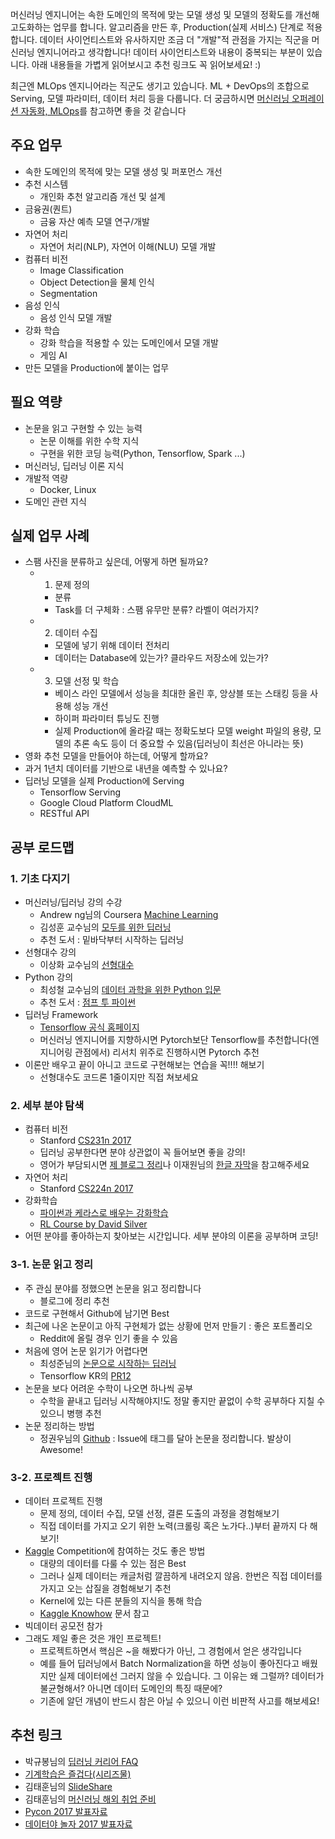 머신러닝 엔지니어는 속한 도메인의 목적에 맞는 모델 생성 및 모델의 정확도를 개선해 고도화하는 업무를 합니다. 알고리즘을 만든 후, Production(실제 서비스) 단계로 적용합니다. 데이터 사이언티스트와 유사하지만 조금 더 "개발"적 관점을 가지는 직군을 머신러닝 엔지니어라고 생각합니다! 데이터 사이언티스트와 내용이 중복되는 부분이 있습니다. 아래 내용들을 가볍게 읽어보시고 추천 링크도 꼭 읽어보세요! :) 

최근엔 MLOps 엔지니어라는 직군도 생기고 있습니다. ML + DevOps의 조합으로 Serving, 모델 파라미터, 데이터 처리 등을 다룹니다. 더 궁금하시면 [머신러닝 오퍼레이션 자동화, MLOps](https://zzsza.github.io/mlops/2018/12/28/mlops/)를 참고하면 좋을 것 같습니다 

## 주요 업무
- 속한 도메인의 목적에 맞는 모델 생성 및 퍼포먼스 개선
- 추천 시스템
	- 개인화 추천 알고리즘 개선 및 설계
- 금융권(퀀트)
	- 금융 자산 예측 모델 연구/개발
- 자연어 처리
	- 자연어 처리(NLP), 자연어 이해(NLU) 모델 개발
- 컴퓨터 비전
	- Image Classification
	- Object Detection을 물체 인식
	- Segmentation
- 음성 인식
	- 음성 인식 모델 개발
- 강화 학습
	- 강화 학습을 적용할 수 있는 도메인에서 모델 개발
	- 게임 AI  
- 만든 모델을 Production에 붙이는 업무

## 필요 역량
- 논문을 읽고 구현할 수 있는 능력
	- 논문 이해를 위한 수학 지식
	- 구현을 위한 코딩 능력(Python, Tensorflow, Spark ...)
- 머신러닝, 딥러닝 이론 지식
- 개발적 역량
	- Docker, Linux
- 도메인 관련 지식  

## 실제 업무 사례
- 스팸 사진을 분류하고 싶은데, 어떻게 하면 될까요?
	- 1) 문제 정의 
		- 분류
		- Task를 더 구체화 : 스팸 유무만 분류? 라벨이 여러가지? 
	- 2) 데이터 수집
		- 모델에 넣기 위해 데이터 전처리
		- 데이터는 Database에 있는가? 클라우드 저장소에 있는가? 
	- 3) 모델 선정 및 학습
		- 베이스 라인 모델에서 성능을 최대한 올린 후, 앙상블 또는 스태킹 등을 사용해 성능 개선
		- 하이퍼 파라미터 튜닝도 진행
		- 실제 Production에 올라갈 때는 정확도보다 모델 weight 파일의 용량, 모델의 추론 속도 등이 더 중요할 수 있음(딥러닝이 최선은 아니라는 뜻)   
- 영화 추천 모델을 만들어야 하는데, 어떻게 할까요?
- 과거 1년치 데이터를 기반으로 내년을 예측할 수 있나요?
- 딥러닝 모델을 실제 Production에 Serving
	- Tensorflow Serving
	- Google Cloud Platform CloudML
	- RESTful API 
 

## 공부 로드맵
### 1. 기초 다지기
- 머신러닝/딥러닝 강의 수강
	- Andrew ng님의 Coursera [Machine Learning](https://www.coursera.org/learn/machine-learning) 
	- 김성훈 교수님의 [모두를 위한 딥러닝](https://www.youtube.com/playlist?list=PLlMkM4tgfjnLSOjrEJN31gZATbcj_MpUm)
	- 추천 도서 : 밑바닥부터 시작하는 딥러닝
- 선형대수 강의
	- 이상화 교수님의 [선형대수](https://www.youtube.com/playlist?list=PLSN_PltQeOyjDGSghAf92VhdMBeaLZWR3)
- Python 강의
	- 최성철 교수님의 [데이터 과학을 위한 Python 입문](https://www.inflearn.com/course/python-%ED%8C%8C%EC%9D%B4%EC%8D%AC-%EC%9E%85%EB%AC%B8-%EA%B0%95%EC%A2%8C/)
	- 추천 도서 : [점프 투 파이썬](https://wikidocs.net/book/1)
- 딥러닝 Framework
	- [Tensorflow 공식 홈페이지](https://www.tensorflow.org/)
	- 머신러닝 엔지니어를 지향하시면 Pytorch보단 Tensorflow를 추천합니다(엔지니어링 관점에서) 리서치 위주로 진행하시면 Pytorch 추천
- 이론만 배우고 끝이 아니고 코드로 구현해보는 연습을 꼭!!!! 해보기
	- 선형대수도 코드론 1줄이지만 직접 쳐보세요

### 2. 세부 분야 탐색
- 컴퓨터 비전
	- Stanford [CS231n 2017](https://www.youtube.com/playlist?list=PLzUTmXVwsnXod6WNdg57Yc3zFx_f-RYsq)
	- 딥러닝 공부한다면 분야 상관없이 꼭 들어보면 좋을 강의!
	- 영어가 부담되시면 [제 블로그 정리](https://zzsza.github.io/tag/data-cs231/)나 이재원님의 [한글 자막](https://github.com/insurgent92/CS231N_17_KOR_SUB)을 참고해주세요
- 자연어 처리
	- Stanford [CS224n 2017](https://www.youtube.com/playlist?list=PLqdrfNEc5QnuV9RwUAhoJcoQvu4Q46Lja)
- 강화학습
	- [파이썬과 케라스로 배우는 강화학습](http://www.yes24.com/24/Goods/44136413?Acode=101)
	- [RL Course by David Silver](https://www.youtube.com/watch?v=2pWv7GOvuf0)
- 어떤 분야를 좋아하는지 찾아보는 시간입니다. 세부 분야의 이론을 공부하며 코딩!

### 3-1. 논문 읽고 정리
- 주 관심 분야를 정했으면 논문을 읽고 정리합니다
	- 블로그에 정리 추천
- 코드로 구현해서 Github에 남기면 Best
- 최근에 나온 논문이고 아직 구현체가 없는 상황에 먼저 만들기 : 좋은 포트폴리오
	- Reddit에 올릴 경우 인기 좋을 수 있음
- 처음에 영어 논문 읽기가 어렵다면
	- 최성준님의 [논문으로 시작하는 딥러닝](https://www.edwith.org/deeplearningchoi)
	- Tensorflow KR의 [PR12](https://www.youtube.com/playlist?list=PLlMkM4tgfjnJhhd4wn5aj8fVTYJwIpWkS) 
- 논문을 보다 어려운 수학이 나오면 하나씩 공부
	- 수학을 끝내고 딥러닝 시작해야지!도 정말 좋지만 끝없이 수학 공부하다 지칠 수 있으니 병행 추천
- 논문 정리하는 방법
	- 정권우님의 [Github](https://github.com/kweonwooj/papers/issues) : Issue에 태그를 달아 논문을 정리합니다. 발상이 Awesome!

### 3-2. 프로젝트 진행  
- 데이터 프로젝트 진행
	- 문제 정의, 데이터 수집, 모델 선정, 결론 도출의 과정을 경험해보기
	- 직접 데이터를 가지고 오기 위한 노력(크롤링 혹은 노가다..)부터 끝까지 다 해보기!
- [Kaggle](https://www.kaggle.com/) Competition에 참여하는 것도 좋은 방법
	- 대량의 데이터를 다룰 수 있는 점은 Best
	- 그러나 실제 데이터는 캐글처럼 깔끔하게 내려오지 않음. 한번은 직접 데이터를 가지고 오는 삽질을 경험해보기 추천
	- Kernel에 있는 다른 분들의 지식을 통해 학습
	- [Kaggle Knowhow](https://github.com/zzsza/Kaggle-knowhow) 문서 참고
- 빅데이터 공모전 참가
- 그래도 제일 좋은 것은 개인 프로젝트!
	- 프로젝트하면서 핵심은 ~을 해봤다가 아닌, 그 경험에서 얻은 생각입니다
	- 예를 들어 딥러닝에서 Batch Normalization을 하면 성능이 좋아진다고 배웠지만 실제 데이터에선 그러지 않을 수 있습니다. 그 이유는 왜 그럴까? 데이터가 불균형해서? 아니면 데이터 도메인의 특징 때문에? 
	- 기존에 알던 개념이 반드시 참은 아닐 수 있으니 이런 비판적 사고를 해보세요!   

## 추천 링크
- 박규봉님의 [딥러닝 커리어 FAQ](https://github.com/Kyubyong/dl_career_faq)
- [기계학습은 즐겁다(시리즈물)](https://medium.com/@jongdae.lim/기계-학습-machine-learning-은-즐겁다-part-1-9a0297198ad8)
- 김태훈님의 [SlideShare](https://www.slideshare.net/carpedm20)
- 김태훈님의 [머신러닝 해외 취업 준비](https://www.slideshare.net/carpedm20/snu-2018-106452738)
- [Pycon 2017 발표자료](https://www.pycon.kr/2017/program/list/)
- [데이터야 놀자 2017 발표자료](https://datayanolja.github.io/2017-datayanolja/program-2017.html)
